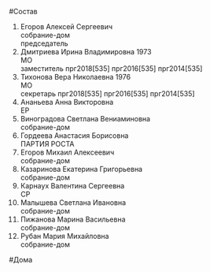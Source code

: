 #Состав  
1. Егоров Алексей Сергеевич  
    собрание-дом  
    председатель  
2. Дмитриева Ирина Владимировна 1973  
    МО  
    заместитель прг2018[535] прг2016[535] прг2014[535]  
3. Тихонова Вера Николаевна 1976  
    МО  
    секретарь прг2018[535] прг2016[535] прг2014[535]  
4. Ананьева Анна Викторовна  
    ЕР  
5. Виноградова Светлана Вениаминовна  
    собрание-дом  
6. Гордеева Анастасия Борисовна  
    ПАРТИЯ РОСТА  
7. Егоров Михаил Алексеевич  
    собрание-дом  
8. Казаринова Екатерина Григорьевна  
    собрание-дом  
9. Карнаух Валентина Сергеевна  
    СР  
10. Малышева Светлана Ивановна  
    собрание-дом  
11. Пижанова Марина Васильевна  
    собрание-дом  
12. Рубан Мария Михайловна  
    собрание-дом  
  
#Дома  
